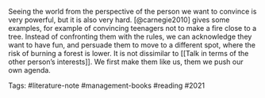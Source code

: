 Seeing the world from the perspective of the person we want to convince is very powerful, but it is also very hard. [@carnegie2010] gives some examples, for example of convincing teenagers not to make a fire close to a tree. Instead of confronting them with the rules, we can acknowledge they want to have fun, and persuade them to move to a different spot, where the risk of burning a forest is lower. It is not dissimilar to [[Talk in terms of the other person’s interests]]. We first make them like us, them we push our own agenda. 

Tags: #literature-note #management-books #reading #2021